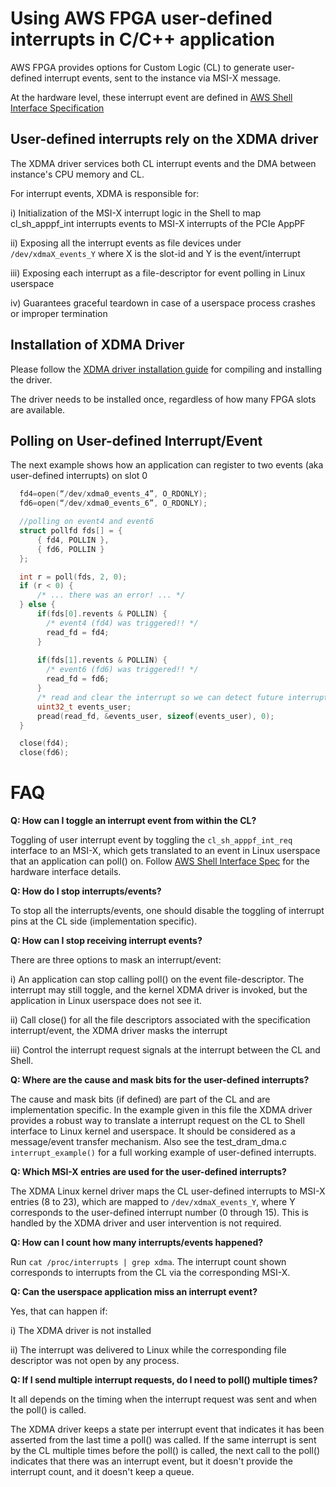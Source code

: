 # Using AWS FPGA user-defined interrupts in C/C++ application

AWS FPGA provides options for Custom Logic (CL) to generate user-defined interrupt events, sent to the instance via MSI-X message.

At the hardware level, these interrupt event are defined in [AWS Shell Interface Specification](../../../hdk/docs/AWS_Shell_Interface_Specification.md)



## User-defined interrupts rely on the XDMA driver

The XDMA driver services both CL interrupt events and the DMA between instance's CPU memory and CL. 

For interrupt events, XDMA is responsible for:

i) Initialization of the MSI-X interrupt logic in the Shell to map cl_sh_apppf_int interrupts events to MSI-X interrupts of the PCIe AppPF

ii) Exposing all the interrupt events as file devices under `/dev/xdmaX_events_Y` where X is the slot-id and Y is the event/interrupt


iii) Exposing each interrupt as a file-descriptor for event polling in Linux userspace

iv) Guarantees graceful teardown in case of a userspace process crashes or improper termination


## Installation of XDMA Driver

Please follow the [XDMA driver installation guide](./xdma_install.md) for compiling and installing the driver.

The driver needs to be installed once, regardless of how many FPGA slots are available.



## Polling on User-defined Interrupt/Event

The next example shows how an application can register to two events (aka user-defined interrupts) on slot 0

```C
  fd4=open(“/dev/xdma0_events_4”, O_RDONLY);
  fd6=open(“/dev/xdma0_events_6”, O_RDONLY);

  //polling on event4 and event6
  struct pollfd fds[] = {
      { fd4, POLLIN },
      { fd6, POLLIN }
  };

  int r = poll(fds, 2, 0);
  if (r < 0) {
      /* ... there was an error! ... */
  } else {
      if(fds[0].revents & POLLIN) {
        /* event4 (fd4) was triggered!! */
        read_fd = fd4;
      }
  
      if(fds[1].revents & POLLIN) {
        /* event6 (fd6) was triggered!! */
        read_fd = fd6;
      }
      /* read and clear the interrupt so we can detect future interrupts */
      uint32_t events_user;
      pread(read_fd, &events_user, sizeof(events_user), 0);
  }

  close(fd4);
  close(fd6);
```


# FAQ


**Q: How can I toggle an interrupt event from within the CL?**

Toggling of user interrupt event by toggling the `cl_sh_apppf_int_req` interface to an MSI-X, which gets translated to an event in Linux userspace that an application can poll() on. Follow [AWS Shell Interface Spec](../../../hdk/docs/AWS_Shell_Interface_Specification.md) for the hardware interface details.


**Q: How do I stop interrupts/events?**


To stop all the interrupts/events, one should disable the toggling of interrupt pins at the CL side (implementation specific).


**Q: How can I stop receiving interrupt events?**

There are three options to mask an interrupt/event:

i) An application can stop calling poll() on the event file-descriptor. The interrupt may still toggle, and the kernel XDMA driver is invoked, but the application in Linux userspace does not see it.

ii) Call close() for all the file descriptors associated with the specification interrupt/event, the XDMA driver masks the interrupt

iii) Control the interrupt request signals at the interrupt between the CL and Shell.


**Q: Where are the cause and mask bits for the user-defined interrupts?**

The cause and mask bits (if defined) are part of the CL and are implementation specific. In the example given in this file the XDMA driver provides a robust way to translate a interrupt request on the CL to Shell interface to Linux kernel and userspace. It should be considered as a message/event transfer mechanism.  Also see the test_dram_dma.c `interrupt_example()` for a full working example of user-defined interrupts.


**Q: Which MSI-X entries are used for the user-defined interrupts?**

The XDMA Linux kernel driver maps the CL user-defined interrupts to MSI-X entries (8 to 23), which are mapped to `/dev/xdmaX_events_Y`, where Y corresponds to the user-defined interrupt number (0 through 15).  This is handled by the XDMA driver and user intervention is not required.

**Q: How can I count how many interrupts/events happened?**

  Run `cat /proc/interrupts | grep xdma`.  The interrupt count shown corresponds to interrupts from the CL via the corresponding MSI-X.
  

**Q: Can the userspace application miss an interrupt event?**

Yes, that can happen if: 

i) The XDMA driver is not installed

ii) The interrupt was delivered to Linux while the corresponding file descriptor was not open by any process.


**Q: If I send multiple interrupt requests, do I need to poll() multiple times?**

It all depends on the timing when the interrupt request was sent and when the poll() is called.

The XDMA driver keeps a state per interrupt event that indicates it has been asserted from the last time a poll() was called.  If the same interrupt is sent by the CL multiple times before the poll() is called, the next call to the poll() indicates that there was an interrupt event, but it doesn't provide the interrupt count, and it doesn't keep a queue.


